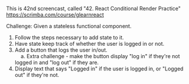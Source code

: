 This is 42nd screencast, called "42. React Conditional Render Practice"<br />
https://scrimba.com/course/glearnreact


Challenge: Given a stateless functional component.<br />
1. Follow the steps necessary to add state to it.<br />
2. Have state keep track of whether the user is logged in or not.<br />
3. Add a button that logs the user in/out.<br />
    &nbsp;&nbsp;&nbsp;&nbsp;a. Extra challenge - make the button display "log in" if they're not logged in and "log out" if they are.<br />
4. Display text that says "Logged in" if the user is logged in, or "Logged out" if they're not.
